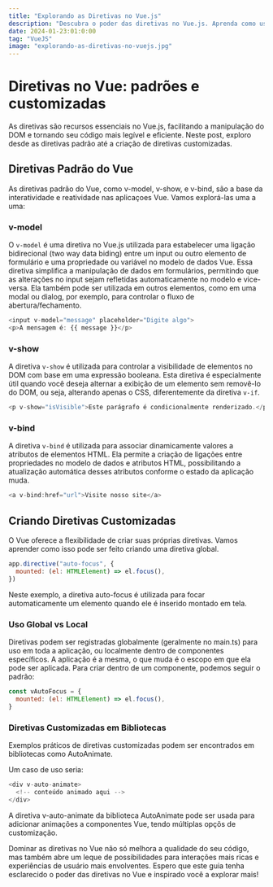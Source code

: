 ```yaml
---
title: "Explorando as Diretivas no Vue.js"
description: "Descubra o poder das diretivas no Vue.js. Aprenda como usar diretivas padrão como v-model, v-show e v-bind, e criar diretivas customizadas para melhorar a usabilidade e aparência de suas aplicações Vue."
date: 2024-01-23:01:0:00
tag: "VueJS"
image: "explorando-as-diretivas-no-vuejs.jpg"
---
```


# Diretivas no Vue: padrões e customizadas

As diretivas são recursos essenciais no Vue.js, facilitando a manipulação do DOM e tornando seu código mais legível e eficiente. Neste post, exploro desde as diretivas padrão até a criação de diretivas customizadas.

## Diretivas Padrão do Vue

As diretivas padrão do Vue, como v-model, v-show, e v-bind, são a base da interatividade e reatividade nas aplicaçoes Vue. Vamos explorá-las uma a uma:

### v-model

O `v-model` é uma diretiva no Vue.js utilizada para estabelecer uma ligação bidirecional (two way data biding) entre um input ou outro elemento de formulário e uma propriedade ou variável no modelo de dados Vue. Essa diretiva simplifica a manipulação de dados em formulários, permitindo que as alterações no input sejam refletidas automaticamente no modelo e vice-versa. Ela também pode ser utilizada em outros elementos, como em uma modal ou dialog, por exemplo, para controlar o fluxo de abertura/fechamento.

```js
<input v-model="message" placeholder="Digite algo">
<p>A mensagem é: {{ message }}</p>
```

### v-show

A diretiva `v-show` é utilizada para controlar a visibilidade de elementos no DOM com base em uma expressão booleana. Esta diretiva é especialmente útil quando você deseja alternar a exibição de um elemento sem removê-lo do DOM, ou seja, alterando apenas o CSS, diferentemente da diretiva `v-if`.

```js
<p v-show="isVisible">Este parágrafo é condicionalmente renderizado.</p>
```

### v-bind

A diretiva `v-bind` é utilizada para associar dinamicamente valores a atributos de elementos HTML. Ela permite a criação de ligações entre propriedades no modelo de dados e atributos HTML, possibilitando a atualização automática desses atributos conforme o estado da aplicação muda.

```js
<a v-bind:href="url">Visite nosso site</a>
```

## Criando Diretivas Customizadas

O Vue oferece a flexibilidade de criar suas próprias diretivas. Vamos aprender como isso pode ser feito criando uma diretiva global.

```js
app.directive("auto-focus", {
  mounted: (el: HTMLElement) => el.focus(),
})
```

Neste exemplo, a diretiva auto-focus é utilizada para focar automaticamente um elemento quando ele é inserido montado em tela.

### Uso Global vs Local

Diretivas podem ser registradas globalmente (geralmente no main.ts) para uso em toda a aplicação, ou localmente dentro de componentes específicos. A aplicação é a mesma, o que muda é o escopo em que ela pode ser aplicada. Para criar dentro de um componente, podemos seguir o padrão:

```js
const vAutoFocus = {
  mounted: (el: HTMLElement) => el.focus(),
}
```

### Diretivas Customizadas em Bibliotecas

Exemplos práticos de diretivas customizadas podem ser encontrados em bibliotecas como AutoAnimate.

Um caso de uso seria:

```js
<div v-auto-animate>
  <!-- conteúdo animado aqui -->
</div>
```

A diretiva v-auto-animate da biblioteca AutoAnimate pode ser usada para adicionar animações a componentes Vue, tendo múltiplas opçõs de customização.

Dominar as diretivas no Vue não só melhora a qualidade do seu código, mas também abre um leque de possibilidades para interações mais ricas e experiências de usuário mais envolventes. Espero que este guia tenha esclarecido o poder das diretivas no Vue e inspirado você a explorar mais!
